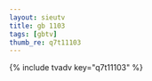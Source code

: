 ```yaml
--- 
layout: sieutv
title: gb 1103
tags: [gbtv]
thumb_re: q7t11103
---
```

{% include tvadv key="q7t11103" %} 
